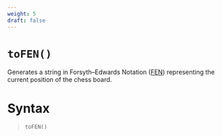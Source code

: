```yaml
---
weight: 5
draft: false
---
```


# `toFEN()`

Generates a string in Forsyth–Edwards Notation ([FEN](https://en.wikipedia.org/wiki/Forsyth%E2%80%93Edwards_Notation)) representing the current position of the chess board.

# Syntax

> `toFEN()`
